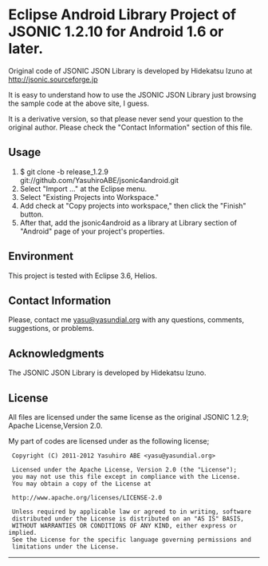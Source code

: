 # Eclipse Android Library Project of JSONIC 1.2.10 for Android 1.6 or later.

Original code of JSONIC JSON Library is developed by Hidekatsu Izuno at http://jsonic.sourceforge.jp

It is easy to understand how to use the JSONIC JSON Library just browsing the sample code at the above site, I guess.

It is a derivative version, so that please never send your question to the original author.
Please check the "Contact Information" section of this file.

## Usage
1. $ git clone -b release_1.2.9 git://github.com/YasuhiroABE/jsonic4android.git
2. Select "Import ..." at the Eclipse menu.
3. Select "Existing Projects into Workspace."
4. Add check at  "Copy projects into workspace," then click the "Finish" button.
5. After that, add the jsonic4android as a library at Library section of "Android" page of your project's properties.

## Environment
This project is tested with Eclipse 3.6, Helios.

## Contact Information
Please, contact me <yasu@yasundial.org> with any questions, comments, suggestions, or problems.

## Acknowledgments
The JSONIC JSON Library is developed by Hidekatsu Izuno.

## License
All files are licensed under the same license as the original JSONIC 1.2.9; Apache License,Version 2.0.

My part of codes are licensed under as the following license;

     Copyright (C) 2011-2012 Yasuhiro ABE <yasu@yasundial.org>
     
     Licensed under the Apache License, Version 2.0 (the "License");
     you may not use this file except in compliance with the License.
     You may obtain a copy of the License at

     http://www.apache.org/licenses/LICENSE-2.0

     Unless required by applicable law or agreed to in writing, software
     distributed under the License is distributed on an "AS IS" BASIS,
     WITHOUT WARRANTIES OR CONDITIONS OF ANY KIND, either express or implied.
     See the License for the specific language governing permissions and
     limitations under the License.

______
